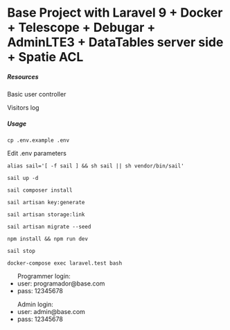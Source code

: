 # Base Project with Laravel 9 + Docker + Telescope + Debugar + AdminLTE3 + DataTables server side + Spatie ACL

<h5>Resources</h5>
<p>Basic user controller</p>
<p>Visitors log</p>

<h5>Usage</h5>
<p><code>cp .env.example .env</code></p>
<p>Edit .env parameters</p>
<p><code>alias sail='[ -f sail ] && sh sail || sh vendor/bin/sail'</code></p>
<p><code>sail up -d</code></p>
<p><code>sail composer install</code></p>
<p><code>sail artisan key:generate</code></p>
<p><code>sail artisan storage:link</code></p>
<p><code>sail artisan migrate --seed</code></p>
<p><code>npm install && npm run dev</code></p>
<p><code>sail stop</code></p>

<p><code>docker-compose exec laravel.test bash</code></p>

<ul>Programmer login: 
    <li>user: programador@base.com</li>
    <li>pass: 12345678</li>
</ul>
<ul>Admin login: 
    <li>user: admin@base.com</li>
    <li>pass: 12345678</li>
</ul>
